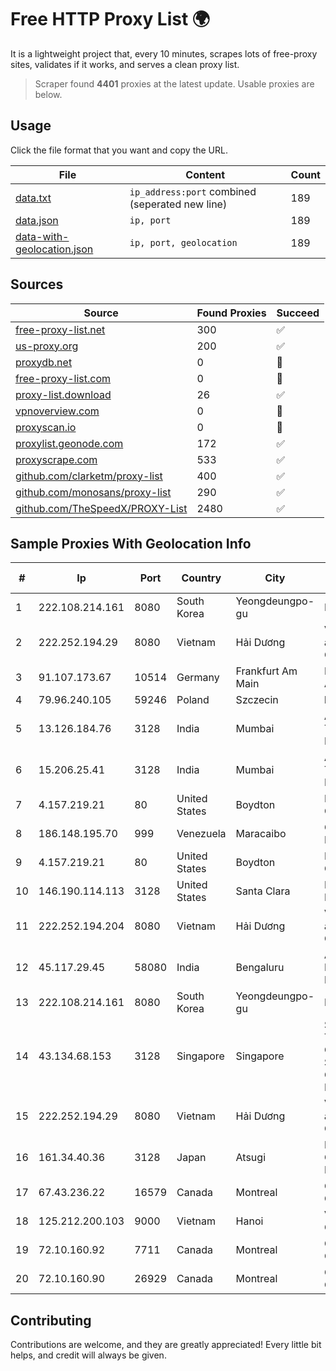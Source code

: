 
# Free HTTP Proxy List 🌍

It is a lightweight project that, every 10 minutes, scrapes lots of free-proxy sites, validates if it works, and serves a clean proxy list.


> Scraper found **4401** proxies at the latest update. Usable proxies are below.

## Usage

Click the file format that you want and copy the URL.


|File|Content|Count|
|----|-------|-----|
|[data.txt](https://raw.githubusercontent.com/themiralay/Proxy-List-World/master/data.txt)|`ip_address:port` combined (seperated new line)|189|
|[data.json](https://raw.githubusercontent.com/themiralay/Proxy-List-World/master/data.json)|`ip, port`|189|
|[data-with-geolocation.json](https://raw.githubusercontent.com/themiralay/Proxy-List-World/master/data-with-geolocation.json)|`ip, port, geolocation`|189|

## Sources

|Source|Found Proxies|Succeed|
|------|-------------|-------|
|[free-proxy-list.net](https://free-proxy-list.net)|300|✅|
|[us-proxy.org](https://www.us-proxy.org)|200|✅|
|[proxydb.net](http://proxydb.net)|0|🚫|
|[free-proxy-list.com](https://free-proxy-list.com/?page=&port=&type%5B%5D=http&type%5B%5D=https&up_time=0&search=Search)|0|🚫|
|[proxy-list.download](https://www.proxy-list.download/HTTP)|26|✅|
|[vpnoverview.com](https://vpnoverview.com/privacy/anonymous-browsing/free-proxy-servers)|0|🚫|
|[proxyscan.io](https://www.proxyscan.io)|0|🚫|
|[proxylist.geonode.com](https://proxylist.geonode.com/api/proxy-list?limit=300&page=1&sort_by=lastChecked&sort_type=desc&protocols=http,https)|172|✅|
|[proxyscrape.com](https://api.proxyscrape.com/v2/?request=displayproxies&protocol=http&timeout=10000&country=all&ssl=all&anonymity=all)|533|✅|
|[github.com/clarketm/proxy-list](https://raw.githubusercontent.com/clarketm/proxy-list/master/proxy-list-raw.txt)|400|✅|
|[github.com/monosans/proxy-list](https://raw.githubusercontent.com/monosans/proxy-list/main/proxies/http.txt)|290|✅|
|[github.com/TheSpeedX/PROXY-List](https://raw.githubusercontent.com/TheSpeedX/PROXY-List/master/http.txt)|2480|✅|


## Sample Proxies With Geolocation Info

|#|Ip|Port|Country|City|Internet Service Provider|
|-|--|----|-------|----|-------------------------|
|1|222.108.214.161|8080|South Korea|Yeongdeungpo-gu|Korea Telecom|
|2|222.252.194.29|8080|Vietnam|Hải Dương|VietNam Post and Telecom Corporation|
|3|91.107.173.67|10514|Germany|Frankfurt Am Main|Hetzner Online AG|
|4|79.96.240.105|59246|Poland|Szczecin|home.pl network|
|5|13.126.184.76|3128|India|Mumbai|Amazon Technologies Inc.|
|6|15.206.25.41|3128|India|Mumbai|Amazon Technologies Inc.|
|7|4.157.219.21|80|United States|Boydton|Microsoft Corporation|
|8|186.148.195.70|999|Venezuela|Maracaibo|CORPORACION MATRIX TV, C.A.|
|9|4.157.219.21|80|United States|Boydton|Microsoft Corporation|
|10|146.190.114.113|3128|United States|Santa Clara|DigitalOcean, LLC|
|11|222.252.194.204|8080|Vietnam|Hải Dương|VietNam Post and Telecom Corporation|
|12|45.117.29.45|58080|India|Bengaluru|Allnet Broadband Network PVT LTD|
|13|222.108.214.161|8080|South Korea|Yeongdeungpo-gu|Korea Telecom|
|14|43.134.68.153|3128|Singapore|Singapore|Shenzhen Tencent Computer Systems Company Limited|
|15|222.252.194.29|8080|Vietnam|Hải Dương|VietNam Post and Telecom Corporation|
|16|161.34.40.36|3128|Japan|Atsugi|NTT PC Communications, Inc.|
|17|67.43.236.22|16579|Canada|Montreal|GloboTech Communications|
|18|125.212.200.103|9000|Vietnam|Hanoi|Viettel Corporation|
|19|72.10.160.92|7711|Canada|Montreal|GloboTech Communications|
|20|72.10.160.90|26929|Canada|Montreal|GloboTech Communications|



## Contributing

Contributions are welcome, and they are greatly appreciated! Every
little bit helps, and credit will always be given.

